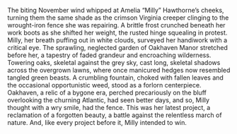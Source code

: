 The biting November wind whipped at Amelia “Milly” Hawthorne’s cheeks, turning them the same shade as the crimson Virginia creeper clinging to the wrought-iron fence she was repairing.  A brittle frost crunched beneath her work boots as she shifted her weight, the rusted hinge squealing in protest. Milly, her breath puffing out in white clouds, surveyed her handiwork with a critical eye.  The sprawling, neglected garden of Oakhaven Manor stretched before her, a tapestry of faded grandeur and encroaching wilderness.  Towering oaks, skeletal against the grey sky, cast long, skeletal shadows across the overgrown lawns, where once manicured hedges now resembled tangled green beasts.  A crumbling fountain, choked with fallen leaves and the occasional opportunistic weed, stood as a forlorn centerpiece. Oakhaven, a relic of a bygone era, perched precariously on the bluff overlooking the churning Atlantic, had seen better days, and so, Milly thought with a wry smile, had the fence.  This was her latest project, a reclamation of a forgotten beauty, a battle against the relentless march of nature. And, like every project before it, Milly intended to win.
